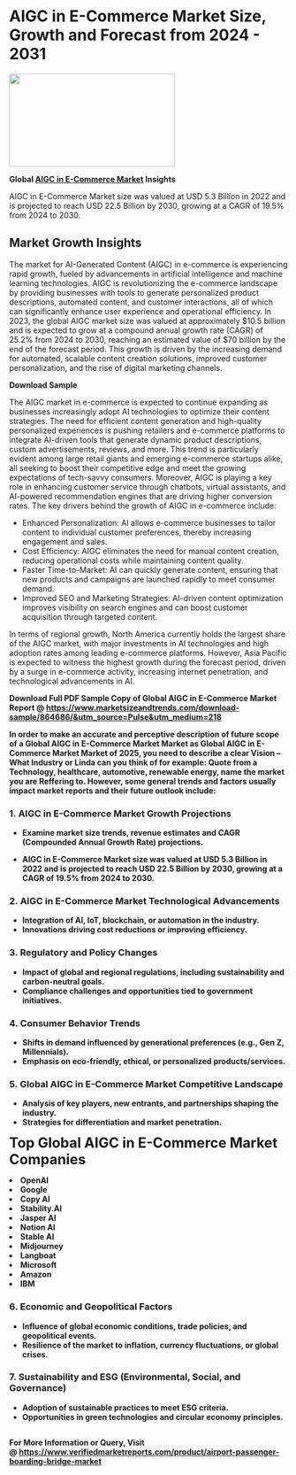 <H1>AIGC in E-Commerce Market Size, Growth and Forecast from 2024 - 2031</H1><img class="aligncenter size-medium wp-image-584254" src="https://thirdeyenews.in/wp-content/uploads/2024/09/Global-Market-Research-300x168.jpeg" alt="" width="300" height="168" /><p><strong>Global&nbsp;<a href="https://www.marketsizeandtrends.com/download-sample/864686/&amp;utm_source=Pulse&amp;utm_medium=218">AIGC in E-Commerce Market</a> Insights</strong></p><p>AIGC in E-Commerce Market size was valued at USD 5.3 Billion in 2022 and is projected to reach USD 22.5 Billion by 2030, growing at a CAGR of 19.5% from 2024 to 2030.</p><p><h2>Market Growth Insights</h2> <p>The market for AI-Generated Content (AIGC) in e-commerce is experiencing rapid growth, fueled by advancements in artificial intelligence and machine learning technologies. AIGC is revolutionizing the e-commerce landscape by providing businesses with tools to generate personalized product descriptions, automated content, and customer interactions, all of which can significantly enhance user experience and operational efficiency. In 2023, the global AIGC market size was valued at approximately $10.5 billion and is expected to grow at a compound annual growth rate (CAGR) of 25.2% from 2024 to 2030, reaching an estimated value of $70 billion by the end of the forecast period. This growth is driven by the increasing demand for automated, scalable content creation solutions, improved customer personalization, and the rise of digital marketing channels.</p> <p><strong>Download Sample</strong></p> <p>The AIGC market in e-commerce is expected to continue expanding as businesses increasingly adopt AI technologies to optimize their content strategies. The need for efficient content generation and high-quality personalized experiences is pushing retailers and e-commerce platforms to integrate AI-driven tools that generate dynamic product descriptions, custom advertisements, reviews, and more. This trend is particularly evident among large retail giants and emerging e-commerce startups alike, all seeking to boost their competitive edge and meet the growing expectations of tech-savvy consumers. Moreover, AIGC is playing a key role in enhancing customer service through chatbots, virtual assistants, and AI-powered recommendation engines that are driving higher conversion rates. The key drivers behind the growth of AIGC in e-commerce include: <ul> <li>Enhanced Personalization: AI allows e-commerce businesses to tailor content to individual customer preferences, thereby increasing engagement and sales.</li> <li>Cost Efficiency: AIGC eliminates the need for manual content creation, reducing operational costs while maintaining content quality.</li> <li>Faster Time-to-Market: AI can quickly generate content, ensuring that new products and campaigns are launched rapidly to meet consumer demand.</li> <li>Improved SEO and Marketing Strategies: AI-driven content optimization improves visibility on search engines and can boost customer acquisition through targeted content.</li> </ul> <p>In terms of regional growth, North America currently holds the largest share of the AIGC market, with major investments in AI technologies and high adoption rates among leading e-commerce platforms. However, Asia Pacific is expected to witness the highest growth during the forecast period, driven by a surge in e-commerce activity, increasing internet penetration, and technological advancements in AI.</p> <p><strong></p><p><span class=""><strong>Download Full PDF Sample Copy of Global AIGC in E-Commerce Market Report</strong> @ <a href="https://www.marketsizeandtrends.com/download-sample/864686/&amp;utm_source=Pulse&amp;utm_medium=218" target="_blank">https://www.marketsizeandtrends.com/download-sample/864686/&amp;utm_source=Pulse&amp;utm_medium=218</a></span></p><p>In order to make an accurate and perceptive description of future scope of a Global&nbsp;AIGC in E-Commerce Market Market as Global&nbsp;AIGC in E-Commerce Market Market of 2025, you need to describe a clear Vision &ndash; What Industry or Linda can you think of for example: Quote from a Technology, healthcare, automotive, renewable energy, name the market you are Reffering to. However, some general trends and factors usually impact market reports and their future outlook include:</p><h3>1.&nbsp;<strong>AIGC in E-Commerce Market Growth Projections</strong></h3><ul><li>Examine market size trends, revenue estimates and CAGR (Compounded Annual Growth Rate) projections.</li><li><p>AIGC in E-Commerce Market size was valued at USD 5.3 Billion in 2022 and is projected to reach USD 22.5 Billion by 2030, growing at a CAGR of 19.5% from 2024 to 2030.</p></li></ul><h3>2.&nbsp;<strong>AIGC in E-Commerce Market Technological Advancements</strong></h3><ul><li>Integration of AI, IoT, blockchain, or automation in the industry.</li><li>Innovations driving cost reductions or improving efficiency.</li></ul><h3>3.&nbsp;<strong>Regulatory and Policy Changes</strong></h3><ul><li>Impact of global and regional regulations, including sustainability and carbon-neutral goals.</li><li>Compliance challenges and opportunities tied to government initiatives.</li></ul><h3>4.&nbsp;<strong>Consumer Behavior Trends</strong></h3><ul><li>Shifts in demand influenced by generational preferences (e.g., Gen Z, Millennials).</li><li>Emphasis on eco-friendly, ethical, or personalized products/services.</li></ul><h3>5.&nbsp;<strong>Global AIGC in E-Commerce Market Competitive Landscape</strong></h3><ul><li>Analysis of key players, new entrants, and partnerships shaping the industry.</li><li>Strategies for differentiation and market penetration.</li></ul><p data-pm-slice="1 1 []"><span style="color: inherit; font-family: inherit; font-size: 25px;">Top Global AIGC in E-Commerce Market Companies</span></p><div class="" data-test-id=""><p><li>OpenAI</li><li> Google</li><li> Copy AI</li><li> Stability.AI</li><li> Jasper AI</li><li> Notion AI</li><li> Stable AI</li><li> Midjourney</li><li> Langboat</li><li> Microsoft</li><li> Amazon</li><li> IBM</li></p></div><h3>6.&nbsp;<strong>Economic and Geopolitical Factors</strong></h3><ul><li>Influence of global economic conditions, trade policies, and geopolitical events.</li><li>Resilience of the market to inflation, currency fluctuations, or global crises.</li></ul><h3>7.&nbsp;<strong>Sustainability and ESG (Environmental, Social, and Governance)</strong></h3><ul><li>Adoption of sustainable practices to meet ESG criteria.</li><li>Opportunities in green technologies and circular economy principles.</li></ul><h2><strong style="font-size: 14px;">For More Information or Query, Visit @&nbsp;</strong><a style="background-color: #ffffff; font-size: 14px;" href="https://www.marketsizeandtrends.com/report/aigc-in-e-commerce-market/" target="_blank">https://www.verifiedmarketreports.com/product/airport-passenger-boarding-bridge-market</a></h2>
